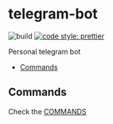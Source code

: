 # telegram-bot <!-- omit in TOC -->

![build](https://github.com/negebauer/telegram-bot/workflows/build/badge.svg)
[![code style: prettier](https://img.shields.io/badge/code_style-prettier-ff69b4.svg?style=flat-square)](https://github.com/prettier/prettier)

Personal telegram bot

- [Commands](#commands)

## Commands

Check the [COMMANDS](./COMMANDS.md)

